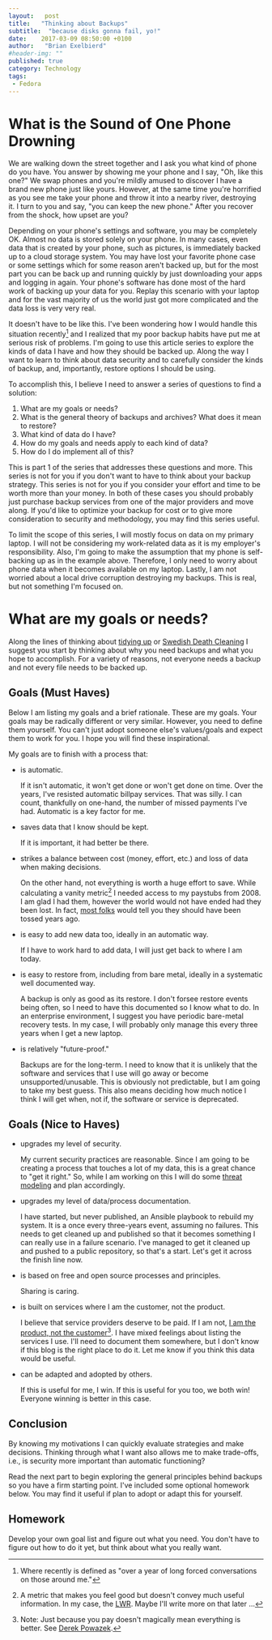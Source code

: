 ```yaml
---
layout:   post
title:   "Thinking about Backups"
subtitle:  "because disks gonna fail, yo!"
date:    2017-03-09 08:50:00 +0100
author:   "Brian Exelbierd"
#header-img: ""
published: true
category: Technology
tags:
 - Fedora
---
```


# What is the Sound of One Phone Drowning

We are walking down the street together and I ask you what kind of phone do you have.  You answer by showing me your phone and I say, "Oh, like this one?"  We swap phones and you're mildly amused to discover I have a brand new phone just like yours.  However, at the same time you're horrified as you see me take your phone and throw it into a nearby river, destroying it.  I turn to you and say, "you can keep the new phone."  After you recover from the shock, how upset are you?

Depending on your phone's settings and software, you may be completely OK.  Almost no data is stored solely on your phone.  In many cases, even data that is created by your phone, such as pictures, is immediately backed up to a cloud storage system.  You may have lost your favorite phone case or some settings which for some reason aren't backed up, but for the most part you can be back up and running quickly by just downloading your apps and logging in again.  Your phone's software has done most of the hard work of backing up your data for you.  Replay this scenario with your laptop and for the vast majority of us the world just got more complicated and the data loss is very very real.

It doesn't have to be like this.  I've been wondering how I would handle this situation recently[^0] and I realized that my poor backup habits have put me at serious risk of problems.  I'm going to use this article series to explore the kinds of data I have and how they should be backed up.  Along the way I want to learn to think about data security and to carefully consider the kinds of backup, and, importantly, restore options I should be using.

To accomplish this, I believe I need to answer a series of questions to find a solution:

1. What are my goals or needs?
2. What is the general theory of backups and archives? What does it mean to restore?
3. What kind of data do I have?
4. How do my goals and needs apply to each kind of data?
5. How do I do implement all of this?

This is part 1 of the series that addresses these questions and more.  This series is not for you if you don't want to have to think about your backup strategy.  This series is not for you if you consider your effort and time to be worth more than your money.  In both of these cases you should probably just purchase backup services from one of the major providers and move along.  If you'd like to optimize your backup for cost or to give more consideration to security and methodology, you may find this series useful.

To limit the scope of this series, I will mostly focus on data on my primary laptop.  I will not be considering my work-related data as it is my employer's responsibility.  Also, I'm going to make the assumption that my phone is self-backing up as in the example above.  Therefore, I only need to worry about phone data when it becomes available on my laptop.  Lastly, I am not worried about a local drive corruption destroying my backups.  This is real, but not something I'm focused on.

[^0]: Where recently is defined as "over a year of long forced conversations on those around me."

# What are my goals or needs?

Along the lines of thinking about [tidying up](https://www.amazon.com/Life-Changing-Magic-Tidying-Decluttering-Organizing/dp/1607747308) or [Swedish Death Cleaning](https://www.amazon.com/Gentle-Art-Swedish-Death-Cleaning/dp/1501173243) I suggest you start by thinking about why you need backups and what you hope to accomplish.  For a variety of reasons, not everyone needs a backup and not every file needs to be backed up.

## Goals (Must Haves)

Below I am listing my goals and a brief rationale.  These are my goals.  Your goals may be radically different or very similar.  However, you need to define them yourself.  You can't just adopt someone else's values/goals and expect them to work for you.  I hope you will find these inspirational.

My goals are to finish with a process that:

* is automatic.

    If it isn't automatic, it won't get done or won't get done on time.  Over the years, I've resisted automatic billpay services.  That was silly.  I can count, thankfully on one-hand, the number of missed payments I've had.  Automatic is a key factor for me.

* saves data that I know should be kept.

    If it is important, it had better be there.

* strikes a balance between cost (money, effort, etc.) and loss of data when making decisions.

    On the other hand, not everything is worth a huge effort to save.  While calculating a vanity metric[^1] I needed access to my paystubs from 2008.  I am glad I had them, however the world would not have ended had they been lost.  In fact, [most folks](http://wealthyaccountant.com/2017/07/12/how-long-should-you-keep-your-records-and-tax-return/) would tell you they should have been tossed years ago.

[^1]: A metric that makes you feel good but doesn't convey much useful information.  In my case, the [LWR](http://www.budgetsaresexy.com/total-lifetime-earnings-wealth-ratio/).  Maybe I'll write more on that later ...

* is easy to add new data too, ideally in an automatic way.

    If I have to work hard to add data, I will just get back to where I am today.

* is easy to restore from, including from bare metal, ideally in a systematic well documented way.

    A backup is only as good as its restore.  I don't forsee restore events being often, so I need to have this documented so I know what to do.  In an enterprise environment, I suggest you have periodic bare-metal recovery tests.  In my case, I will probably only manage this every three years when I get a new laptop.

* is relatively "future-proof."

    Backups are for the long-term.  I need to know that it is unlikely that the software and services that I use will go away or become unsupported/unusable.  This is obviously not predictable, but I am going to take my best guess.  This also means deciding how much notice I think I will get when, not if, the software or service is deprecated.

## Goals (Nice to Haves)

* upgrades my level of security.

    My current security practices are reasonable.  Since I am going to be creating a process that touches a lot of my data, this is a great chance to "get it right."  So, while I am working on this I will do some [threat modeling](https://ssd.eff.org/en/glossary/threat-model) and plan accordingly.

* upgrades my level of data/process documentation.

    I have started, but never published, an Ansible playbook to rebuild my system.  It is a once every three-years event, assuming no failures.  This needs to get cleaned up and published so that it becomes something I can really use in a failure scenario.  I've managed to get it cleaned up and pushed to a public repository, so that's a start.  Let's get it across the finish line now.

* is based on free and open source processes and principles.

    Sharing is caring.

* is built on services where I am the customer, not the product.

    I believe that service providers deserve to be paid.  If I am not, [I am the product, not the customer](https://www.quora.com/Who-originally-suggested-that-if-youre-not-paying-for-the-product-you-are-the-product)[^2].  I have mixed feelings about listing the services I use.  I'll need to document them somewhere, but I don't know if this blog is the right place to do it.  Let me know if you think this data would be useful.

[^2]: Note: Just because you pay doesn't magically mean everything is better.  See [Derek Powazek](http://powazek.com/posts/3229).

* can be adapted and adopted by others.

    If this is useful for me, I win.  If this is useful for you too, we both win!  Everyone winning is better in this case.

## Conclusion

By knowing my motivations I can quickly evaluate strategies and make decisions.  Thinking through what I want also allows me to make trade-offs, i.e., is security more important than automatic functioning?

Read the next part to begin exploring the general principles behind backups so you have a firm starting point.  I've included some optional homework below.  You may find it useful if plan to adopt or adapt this for yourself.

## Homework

Develop your own goal list and figure out what you need.  You don't have to figure out how to do it yet, but think about what you really want.
